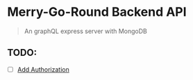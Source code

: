 # Merry-Go-Round Backend API

> An graphQL express server with MongoDB

## TODO:

- [ ] [Add Authorization](https://typegraphql.com/docs/0.17.0/authorization.html)
